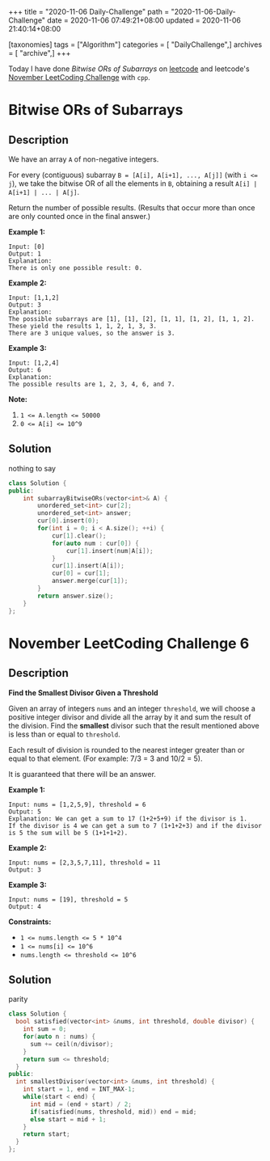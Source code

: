 +++
title = "2020-11-06 Daily-Challenge"
path = "2020-11-06-Daily-Challenge"
date = 2020-11-06 07:49:21+08:00
updated = 2020-11-06 21:40:14+08:00

[taxonomies]
tags = ["Algorithm"]
categories = [ "DailyChallenge",]
archives = [ "archive",]
+++

Today I have done *Bitwise ORs of Subarrays* on [leetcode](https://leetcode.com/problems/bitwise-ors-of-subarrays/) and leetcode's [November LeetCoding Challenge](https://leetcode.com/explore/challenge/card/november-leetcoding-challenge/564/week-1-november-1st-november-7th/3521/) with `cpp`.

<!-- more -->

# Bitwise ORs of Subarrays

## Description

We have an array `A` of non-negative integers.

For every (contiguous) subarray `B = [A[i], A[i+1], ..., A[j]]` (with `i <= j`), we take the bitwise OR of all the elements in `B`, obtaining a result `A[i] | A[i+1] | ... | A[j]`.

Return the number of possible results. (Results that occur more than once are only counted once in the final answer.)

**Example 1:**

```
Input: [0]
Output: 1
Explanation: 
There is only one possible result: 0.
```

**Example 2:**

```
Input: [1,1,2]
Output: 3
Explanation: 
The possible subarrays are [1], [1], [2], [1, 1], [1, 2], [1, 1, 2].
These yield the results 1, 1, 2, 1, 3, 3.
There are 3 unique values, so the answer is 3.
```

**Example 3:**

```
Input: [1,2,4]
Output: 6
Explanation: 
The possible results are 1, 2, 3, 4, 6, and 7.
```

**Note:**

1. `1 <= A.length <= 50000`
2. `0 <= A[i] <= 10^9`

## Solution

nothing to say

``` cpp
class Solution {
public:
    int subarrayBitwiseORs(vector<int>& A) {
        unordered_set<int> cur[2];
        unordered_set<int> answer;
        cur[0].insert(0);
        for(int i = 0; i < A.size(); ++i) {
            cur[1].clear();
            for(auto num : cur[0]) {
                cur[1].insert(num|A[i]);
            }
            cur[1].insert(A[i]);
            cur[0] = cur[1];
            answer.merge(cur[1]);
        }
        return answer.size();
    }
};
```

# November LeetCoding Challenge 6

## Description

**Find the Smallest Divisor Given a Threshold**

Given an array of integers `nums` and an integer `threshold`, we will choose a positive integer divisor and divide all the array by it and sum the result of the division. Find the **smallest** divisor such that the result mentioned above is less than or equal to `threshold`.

Each result of division is rounded to the nearest integer greater than or equal to that element. (For example: 7/3 = 3 and 10/2 = 5).

It is guaranteed that there will be an answer.

**Example 1:**

```
Input: nums = [1,2,5,9], threshold = 6
Output: 5
Explanation: We can get a sum to 17 (1+2+5+9) if the divisor is 1. 
If the divisor is 4 we can get a sum to 7 (1+1+2+3) and if the divisor is 5 the sum will be 5 (1+1+1+2). 
```

**Example 2:**

```
Input: nums = [2,3,5,7,11], threshold = 11
Output: 3
```

**Example 3:**

```
Input: nums = [19], threshold = 5
Output: 4
```

**Constraints:**

- `1 <= nums.length <= 5 * 10^4`
- `1 <= nums[i] <= 10^6`
- `nums.length <= threshold <= 10^6`

## Solution

parity

``` cpp
class Solution {
  bool satisfied(vector<int> &nums, int threshold, double divisor) {
    int sum = 0;
    for(auto n : nums) {
      sum += ceil(n/divisor);
    }
    return sum <= threshold;
  }
public:
  int smallestDivisor(vector<int> &nums, int threshold) {
    int start = 1, end = INT_MAX-1;
    while(start < end) {
      int mid = (end + start) / 2;
      if(satisfied(nums, threshold, mid)) end = mid;
      else start = mid + 1; 
    }
    return start;
  }
};
```
